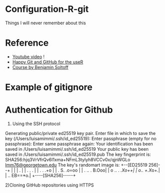 # Configuration-R-git
Things I will never remember about this  
 


# Reference 

+ [Youtube video](https://www.youtube.com/watch?v=c14aqVC-Szo) ! 
+ [Happy Git and GitHub for the useR](https://happygitwithr.com/credential-caching.html#credential-caching)
+ [Course by Benjamin Soltoff](https://cfss.uchicago.edu/setup/git-configure/#cache-credentials-for-ssh)


# Example of gitignore


# Authentication for Github

1) Using the SSH protocol

Generating public/private ed25519 key pair.
Enter file in which to save the key (/Users/luisamimmi/.ssh/id_ed25519): 
Enter passphrase (empty for no passphrase): 
Enter same passphrase again: 
Your identification has been saved in /Users/luisamimmi/.ssh/id_ed25519
Your public key has been saved in /Users/luisamimmi/.ssh/id_ed25519.pub
The key fingerprint is:
SHA256:hjq3VrVfrQv6I1xma+NFmL3tylyh8VCCv0x/qjnWGLo lmm76@georgetown.edu
The key's randomart image is:
+--[ED25519 256]--+
|                 |
|            .    |
|           . . . |
|       .  . .+o  |
|      . S. .o=oo |
|     . .. . B.Ooo|
|    o .. . *.Xo++|
|     o..  +.X*o+.|
|     ..   EB==*o.|
+----[SHA256]-----+

2)Cloning GitHub repositories using HTTPS
